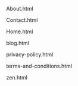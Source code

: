 About.html
 
 
Contact.html
 
 
Home.html
 
 
blog.html
 
 
privacy-policy.html
 
 
terms-and-conditions.html
 
 
zen.html
